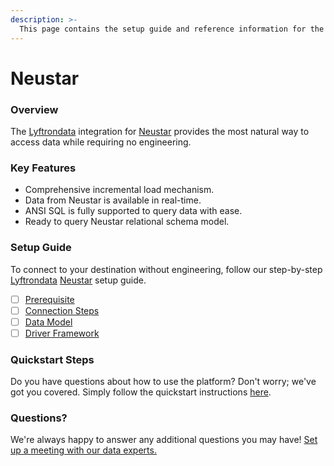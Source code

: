 ```yaml
---
description: >-
  This page contains the setup guide and reference information for the Neustar source connector.
---
```


# Neustar

### Overview

The [Lyftrondata](https://www.lyftrondata.com/) integration for [Neustar](None) provides the most natural way to access data while requiring no engineering.

### Key Features

* Comprehensive incremental load mechanism.
* Data from Neustar is available in real-time.&#x20;
* ANSI SQL is fully supported to query data with ease.
* Ready to query Neustar relational schema model.

### Setup Guide

To connect to your destination without engineering, follow our step-by-step [Lyftrondata](https://www.lyftrondata.com/)  [Neustar](None) setup guide.

* [ ] [Prerequisite](prerequisite.md)
* [ ] [Connection Steps](connection-steps.md)
* [ ] [Data Model](data-model/erd.md)
* [ ] [Driver Framework](driver-framework/)

### Quickstart Steps

Do you have questions about how to use the platform? Don't worry; we've got you covered. Simply follow the quickstart instructions [here](../README.md).

### Questions? <a href="#questions" id="questions"></a>

We're always happy to answer any additional questions you may have! [Set up a meeting with our data experts.](https://www.lyftrondata.com/book-a-meeting/)

